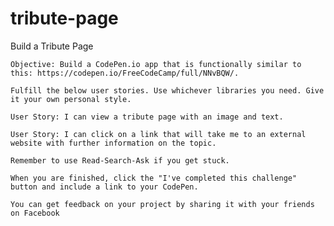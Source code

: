# tribute-page
Build a Tribute Page

    Objective: Build a CodePen.io app that is functionally similar to this: https://codepen.io/FreeCodeCamp/full/NNvBQW/.
    
    Fulfill the below user stories. Use whichever libraries you need. Give it your own personal style.
    
    User Story: I can view a tribute page with an image and text.
    
    User Story: I can click on a link that will take me to an external website with further information on the topic.
    
    Remember to use Read-Search-Ask if you get stuck.
    
    When you are finished, click the "I've completed this challenge" button and include a link to your CodePen.
    
    You can get feedback on your project by sharing it with your friends on Facebook
